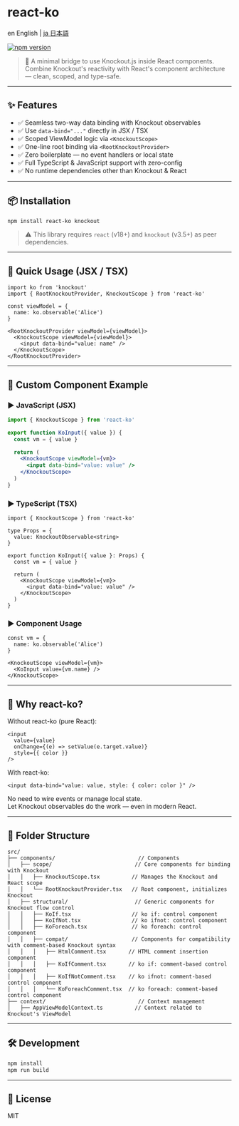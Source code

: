 # react-ko

en English | [ja 日本語](./README.ja.md)

[![npm version](https://img.shields.io/npm/v/react-ko)](https://www.npmjs.com/package/react-ko)

> 🧠 A minimal bridge to use Knockout.js inside React components.  
> Combine Knockout's reactivity with React's component architecture — clean, scoped, and type-safe.

---

## ✨ Features

- ✅ Seamless two-way data binding with Knockout observables
- ✅ Use `data-bind="..."` directly in JSX / TSX
- ✅ Scoped ViewModel logic via `<KnockoutScope>`
- ✅ One-line root binding via `<RootKnockoutProvider>`
- ✅ Zero boilerplate — no event handlers or local state
- ✅ Full TypeScript & JavaScript support with zero-config
- ✅ No runtime dependencies other than Knockout & React

---

## 📦 Installation

```bash
npm install react-ko knockout
```

> ⚠️ This library requires `react` (v18+) and `knockout` (v3.5+) as peer dependencies.

---

## 🚀 Quick Usage (JSX / TSX)

```tsx
import ko from 'knockout'
import { RootKnockoutProvider, KnockoutScope } from 'react-ko'

const viewModel = {
  name: ko.observable('Alice')
}

<RootKnockoutProvider viewModel={viewModel}>
  <KnockoutScope viewModel={viewModel}>
    <input data-bind="value: name" />
  </KnockoutScope>
</RootKnockoutProvider>
```

---

## 🧩 Custom Component Example

### ▶️ JavaScript (JSX)

```jsx
import { KnockoutScope } from 'react-ko'

export function KoInput({ value }) {
  const vm = { value }

  return (
    <KnockoutScope viewModel={vm}>
      <input data-bind="value: value" />
    </KnockoutScope>
  )
}
```

### ▶️ TypeScript (TSX)

```tsx
import { KnockoutScope } from 'react-ko'

type Props = {
  value: KnockoutObservable<string>
}

export function KoInput({ value }: Props) {
  const vm = { value }

  return (
    <KnockoutScope viewModel={vm}>
      <input data-bind="value: value" />
    </KnockoutScope>
  )
}
```

### ▶️ Component Usage

```tsx
const vm = {
  name: ko.observable('Alice')
}

<KnockoutScope viewModel={vm}>
  <KoInput value={vm.name} />
</KnockoutScope>
```

---

## 🤔 Why react-ko?

Without react-ko (pure React):

```tsx
<input
  value={value}
  onChange={(e) => setValue(e.target.value)}
  style={{ color }}
/>
```

With react-ko:

```tsx
<input data-bind="value: value, style: { color: color }" />
```

No need to wire events or manage local state.  
Let Knockout observables do the work — even in modern React.

---

## 📁 Folder Structure

```
src/
├── components/                          // Components
│   ├── scope/                          // Core components for binding with Knockout
│   │   ├── KnockoutScope.tsx          // Manages the Knockout and React scope
│   │   └── RootKnockoutProvider.tsx   // Root component, initializes Knockout
│   ├── structural/                     // Generic components for Knockout flow control
│   │   ├── KoIf.tsx                   // ko if: control component
│   │   ├── KoIfNot.tsx                // ko ifnot: control component
│   │   ├── KoForeach.tsx              // ko foreach: control component
│   │   ├── compat/                    // Components for compatibility with comment-based Knockout syntax
│   │   │   ├── HtmlComment.tsx       // HTML comment insertion component
│   │   │   ├── KoIfComment.tsx       // ko if: comment-based control component
│   │   │   ├── KoIfNotComment.tsx    // ko ifnot: comment-based control component
│   │   │   └── KoForeachComment.tsx  // ko foreach: comment-based control component
├── context/                             // Context management
│   ├── AppViewModelContext.ts          // Context related to Knockout's ViewModel
```

---

## 🛠 Development

```bash
npm install
npm run build
```

---

## 📄 License

MIT